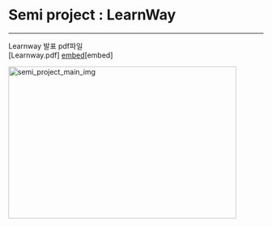 
# Semi project : LearnWay

- - -

Learnway 발표 pdf파일    
[Learnway.pdf]
[embed](https://github.com/moonhyeji/Semi_project/blob/main/semiproject_team2.pdf)[embed]








<img width="450px" height="300px" alt="semi_project_main_img" src="https://user-images.githubusercontent.com/80051709/120526853-a9144500-c414-11eb-978e-c78b397c243b.png">

